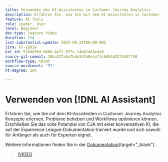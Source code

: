 ```yaml
---
title: Verwenden des KI-Assistenten in Customer Journey Analytics
description: Erfahren Sie, wie Sie mit dem KI-Assistenten in Customer Journey Analytics Konzepte erlernen, Probleme beheben und Workflows optimieren können.
feature: AI Tools
role: Leader, User
level: Beginner
doc-type: Feature Video
duration: 214
last-substantial-update: 2025-08-22T00:00:00Z
jira: KT-18819
exl-id: 518d895d-bb0b-4e72-927e-14b41468eda0
source-git-commit: 18ba372a6a7bde3dfb0ece73cb054d327b557f50
workflow-type: tm+mt
source-wordcount: '71'
ht-degree: 26%

---
```


# Verwenden von [!DNL AI Assistant]

Erfahren Sie, wie Sie mit dem KI-Assistenten in Customer Journey Analytics Konzepte erlernen, Probleme beheben und Workflows optimieren können. Erschließen Sie das volle Potenzial von CJA mit einer konversativen KI, die auf der Experience League-Dokumentation trainiert wurde und sich sowohl für Anfänger als auch für Experten eignet.

Weitere Informationen finden Sie in der [Dokumentation](https://experienceleague.adobe.com/de/docs/analytics-platform/using/cja-overview/cja-b2c-overview/ai-assistant){target="_blank"}.

>[!VIDEO](https://video.tv.adobe.com/v/3471136/?learn=on)
